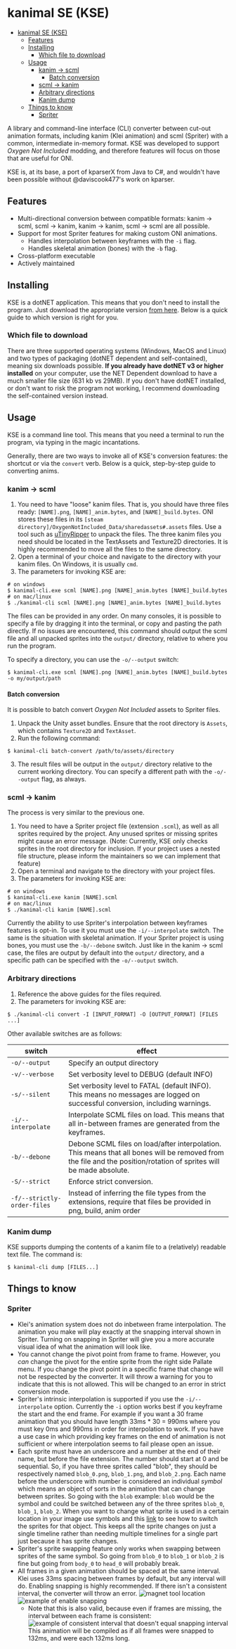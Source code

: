 ﻿# kanimal SE (KSE)

- [kanimal SE (KSE)](#kanimal-se--kse-)
  * [Features](#features)
  * [Installing](#installing)
    + [Which file to download](#which-file-to-download)
  * [Usage](#usage)
    + [kanim → scml](#kanim---scml)
      - [Batch conversion](#batch-conversion)
    + [scml → kanim](#scml---kanim)
    + [Arbitrary directions](#arbitrary-directions)
    + [Kanim dump](#kanim-dump)
  * [Things to know](#things-to-know)
    + [Spriter](#spriter)

A library and command-line interface (CLI) converter between cut-out animation formats, including kanim (Klei animation) and scml (Spriter) with a common, intermediate in-memory format. KSE was developed to support *Oxygen Not Included* modding, and therefore features will focus on those that are useful for ONI.

KSE is, at its base, a port of kparserX from Java to C#, and wouldn't have been possible without @daviscook477's work on kparser.

## Features

* Multi-directional conversion between compatible formats: kanim → scml, scml → kanim, kanim → kanim, scml → scml are all possible.
* Support for most Spriter features for making custom ONI animations.
    * Handles interpolation between keyframes with the `-i` flag.
    * Handles skeletal animation (bones) with the `-b` flag.
* Cross-platform executable
* Actively maintained

## Installing

KSE is a dotNET application. This means that you don't need to install the program. Just download the appropriate version [from here](https://github.com/skairunner/kanimal-SE/releases). Below is a quick guide to which version is right for you.

### Which file to download

There are three supported operating systems (Windows, MacOS and Linux) and two types of packaging (dotNET dependent and self-contained), meaning six downloads possible. **If you already have dotNET v3 or higher installed** on your computer, use the NET Dependent download to have a much smaller file size (631 kb vs 29MB). If you don't have dotNET installed, or don't want to risk the program not working, I recommend downloading the self-contained version instead.  

## Usage

KSE is a command line tool. This means that you need a terminal to run the program, via typing in the magic incantations.

Generally, there are two ways to invoke all of KSE's conversion features: the shortcut or via the `convert` verb. Below is a quick, step-by-step guide to converting anims.

### kanim → scml

1. You need to have "loose" kanim files. That is, you should have three files ready: `[NAME].png`, `[NAME]_anim.bytes`, and `[NAME]_build.bytes`. ONI stores these files in its `[steam directory]/OxygenNotIncluded_Data/sharedassets#.assets` files. Use a tool such as [uTinyRipper](https://github.com/mafaca/UtinyRipper) to unpack  the files. The three kanim files you need should be located in the TextAssets and Texture2D directories. It is highly recommended to move all the files to the same directory.
2. Open a terminal of your choice and navigate to the directory with your kanim files. On Windows, it is usually `cmd`.
3. The parameters for invoking KSE are:
```
# on windows
$ kanimal-cli.exe scml [NAME].png [NAME]_anim.bytes [NAME]_build.bytes
# on mac/linux
$ ./kanimal-cli scml [NAME].png [NAME]_anim.bytes [NAME]_build.bytes
```
The files can be provided in any order. On many consoles, it is possible to specify a file by dragging it into the terminal, or copy and pasting the path directly. If no issues are encountered, this command should output the scml file and all unpacked sprites into the `output/` directory, relative to where you run the program.

To specify a directory, you can use the `-o/--output` switch:
```
$ kanimal-cli.exe scml [NAME].png [NAME]_anim.bytes [NAME]_build.bytes -o my/output/path
```

#### Batch conversion

It is possible to batch convert *Oxygen Not Included* assets to Spriter files.

1. Unpack the Unity asset bundles. Ensure that the root directory is `Assets`, which contains `Texture2D` and `TextAsset`.
2. Run the following command:
```
$ kanimal-cli batch-convert /path/to/assets/directory
```
3. The result files will be output in the `output/` directory relative to the current working directory. You can specify a different path with the `-o/--output` flag, as always.

### scml → kanim
The process is very similar to the previous one.

1. You need to have a Spriter project file (extension `.scml`), as well as all sprites required by the project. Any unused sprites or missing sprites might cause an error message. (Note: Currently, KSE only checks sprites in the root directory for inclusion. If your project uses a nested file structure, please inform the maintainers so we can implement that feature)
2. Open a terminal and navigate to the directory with your project files.
3. The parameters for invoking KSE are:
```
# on windows
$ kanimal-cli.exe kanim [NAME].scml
# on mac/linux
$ ./kanimal-cli kanim [NAME].scml
```

Currently the ability to use Spriter's interpolation between keyframes features is opt-in. To use it you must use the `-i/--interpolate` switch.
The same is the situation with skeletal animation. If your Spriter project is using bones, you must use the `-b/--debone` switch.
Just like in the kanim → scml case, the files are output by default into the `output/` directory, and a specific path can be specified with the `-o/--output` switch.

### Arbitrary directions
1. Reference the above guides for the files required.
2. The parameters for invoking KSE are:
```
$ ./kanimal-cli convert -I [INPUT_FORMAT] -O [OUTPUT_FORMAT] [FILES ...]
```

Other available switches are as follows:  

| switch | effect |
|--------|--------|
| `-o/--output` | Specify an output directory |
| `-v/--verbose` | Set verbosity level to DEBUG (default INFO)|
| `-s/--silent` | Set verbosity level to FATAL (default INFO). This means no messages are logged on successful conversion, including warnings. |
| `-i/--interpolate` | Interpolate SCML files on load. This means that all in-between frames are generated from the keyframes. |
| `-b/--debone` | Debone SCML files on load/after interpolation. This means that all bones will be removed from the file and the position/rotation of sprites will be made absolute. |
|`-S/--strict` | Enforce strict conversion.|
|`-f/--strictly-order-files` | Instead of inferring the file types from the extensions, require that files be provided in png, build, anim order | 

### Kanim dump
KSE supports dumping the contents of a kanim file to a (relatively) readable text file. The command is:
```
$ kanimal-cli dump [FILES...]
```

## Things to know

### Spriter
* Klei's animation system does not do inbetween frame interpolation. The animation you make will play exactly at the snapping interval shown in Spriter. Turning on snapping in Spriter will give you a more accurate visual idea of what the animation will look like.
* You cannot change the pivot point from frame to frame. However, you *can* change the pivot for the entire sprite from the right side Pallate menu. If you change the pivot point in a specific frame that change will not be respected by the converter. It will throw a warning for you to indicate that this is not allowed. This will be changed to an error in strict conversion mode.
* Spriter's intrinsic interpolation is supported if you use the `-i/--interpolate` option. Currently the `-i` option works best if you keyframe the start and the end frame. For example if you want a 30 frame animation that you should have length 33ms * 30 = 990ms where you must key 0ms and 990ms in order for interpolation to work. If you have a use case in which providing key frames on the end of animation is not sufficient or where interpolation seems to fail please open an issue.
* Each sprite must have an underscore and a number at the end of their name, but before the file extension. The number should start at 0 and be sequential. So, if you have three sprites called "blob", they should be respectively named `blob_0.png`, `blob_1.png`, and `blob_2.png`. Each name before the underscore with number is considered an individual *symbol* which means an object of sorts in the animation that can change between sprites. So going with the `blob` example: `blob` would be the symbol and could be switched between any of the three sprites `blob_0`, `blob_1`, `blob_2`. When you want to change what sprite is used in a certain location in your image use symbols and this [link](http://www.brashmonkey.com/spriter_manual/swapping%20the%20image%20of%20a%20sprite.htm) to see how to switch the sprites for that object. This keeps all the sprite changes on just a single timeline rather than needing multiple timelines for a single part just because it has sprite changes.
* Spriter's sprite swapping feature only works when swapping between sprites of the same symbol. So going from `blob_0` to `blob_1` or `blob_2` is fine but going from `body_0` to `head_0` will probably break.
* All frames in a given animation should be spaced at the same interval. Klei uses 33ms spacing between frames by default, but any interval will do. Enabling snapping is highly recommended. If there isn't a consistent interval, the converter will throw an error.
![magnet tool location](https://raw.githubusercontent.com/skairunner/kparserX/master/imgs/timeline_settings_buttons.png)
![example of enable snapping](https://raw.githubusercontent.com/skairunner/kparserX/master/imgs/timeline_settings_enable_snapping.png)
    * Note that this is also valid, because even if frames are missing, the interval between each frame is consistent:
    ![example of consistent interval that doesn't equal snapping interval](https://user-images.githubusercontent.com/3517115/68343547-4927b200-00aa-11ea-84df-509ffcd7fcb3.png)
    This animation will be compiled as if all frames were snapped to 132ms, and were each 132ms long.
